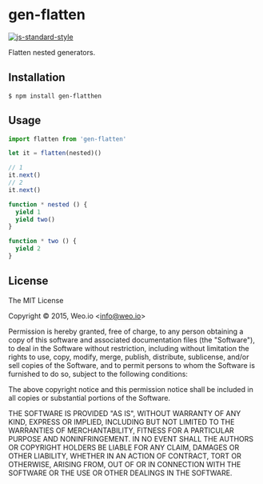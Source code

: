 
# gen-flatten

[![js-standard-style](https://img.shields.io/badge/code%20style-standard-brightgreen.svg?style=flat)](https://github.com/feross/standard)

Flatten nested generators.

## Installation

    $ npm install gen-flatthen

## Usage

```js
import flatten from 'gen-flatten'

let it = flatten(nested)()

// 1
it.next()
// 2
it.next()

function * nested () {
  yield 1
  yield two()
}

function * two () {
  yield 2
}

```

## License

The MIT License

Copyright &copy; 2015, Weo.io &lt;info@weo.io&gt;

Permission is hereby granted, free of charge, to any person obtaining a copy of this software and associated documentation files (the "Software"), to deal in the Software without restriction, including without limitation the rights to use, copy, modify, merge, publish, distribute, sublicense, and/or sell copies of the Software, and to permit persons to whom the Software is furnished to do so, subject to the following conditions:

The above copyright notice and this permission notice shall be included in all copies or substantial portions of the Software.

THE SOFTWARE IS PROVIDED "AS IS", WITHOUT WARRANTY OF ANY KIND, EXPRESS OR IMPLIED, INCLUDING BUT NOT LIMITED TO THE WARRANTIES OF MERCHANTABILITY, FITNESS FOR A PARTICULAR PURPOSE AND NONINFRINGEMENT. IN NO EVENT SHALL THE AUTHORS OR COPYRIGHT HOLDERS BE LIABLE FOR ANY CLAIM, DAMAGES OR OTHER LIABILITY, WHETHER IN AN ACTION OF CONTRACT, TORT OR OTHERWISE, ARISING FROM, OUT OF OR IN CONNECTION WITH THE SOFTWARE OR THE USE OR OTHER DEALINGS IN THE SOFTWARE.
